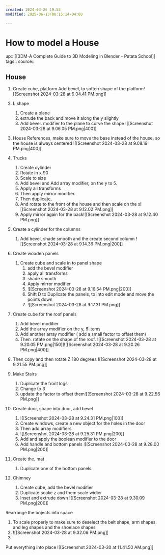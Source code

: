 ```yaml
---
created: 2024-03-26 19:53
modified: 2025-06-13T08:15:14-04:00

---
```

# How to model a House
up::  [[3DM-A Complete Guide to 3D Modeling in Blender - Patata School]]
tags::
source::
## House

1. Create cube, platform
	Add bevel, to soften shape of the platform![[Screenshot 2024-03-28 at 9.04.41 PM.png]]
2. L shape
	1. Create a plane
	2. extrude the back and move it along the y slightly
	3. Add bevel. modifier to the plane to curve the shape
		![[Screenshot 2024-03-28 at 9.06.05 PM.png|400]]
3. House References, make sure to move the base instead of the house, so the house is always centered
	 ![[Screenshot 2024-03-28 at 9.08.19 PM.png|400]]
4. Trucks
	1. Create cylinder
	2. Rotate in x 90
	3. Scale to size
	4. Add bevel and Add array modifier, on the y to 5.
	5. Apply all transforms
	6. Then apply mirror modifier.
	7. Then duplicate,
	8. And rotate to the front of the house and then scale on the x![[Screenshot 2024-03-28 at 9.12.02 PM.png]]
	9. Apply mirror again for the back![[Screenshot 2024-03-28 at 9.12.40 PM.png]]
5. Create a cylinder for the columns
	1. Add bevel, shade smooth and the create second column
		 ![[Screenshot 2024-03-28 at 9.14.36 PM.png|200]]

6. Create wooden panels
	1. Create cube and scale in to panel shape
		1. add the bevel modifier
		2. apply all transforms
		3. shade smooth
		4. Apply mirror modifier
		5. ![[Screenshot 2024-03-28 at 9.16.54 PM.png|200]]
		6. Shift D to Duplicate the panels, to into edit mode and move the points down
		1. ![[Screenshot 2024-03-28 at 9.17.31 PM.png]]
7. Create cube for the roof panels
	1. Add bevel modifier
	2. Add the array modifier on the y, 6 items
	3. Add another array modifier ( add a small factor to offset them)
	4. Then. rotate on the shape of the roof.
	![[Screenshot 2024-03-28 at 9.20.05 PM.png|150]]![[Screenshot 2024-03-28 at 9.20.26 PM.png|400]]
5. Then copy and then rotate Z 180 degrees
	 ![[Screenshot 2024-03-28 at 9.21.55 PM.png]]
7. Make Stairs
	1. Duplicate the front logs
	2. Change to 3
	3. update the factor to offset them![[Screenshot 2024-03-28 at 9.22.56 PM.png]]
8. Create door, shape into door, add bevel
	1. ![[Screenshot 2024-03-28 at 9.24.31 PM.png|100]]
	2. Create windows, create a new object for the holes in the door
	3. Then add array modifiers
	4. ![[Screenshot 2024-03-28 at 9.25.31 PM.png|200]]
	5. Add and apply the boolean modifier to the door
	6. Add handle and bottom panels
	![[Screenshot 2024-03-28 at 9.28.00 PM.png|200]]
9.  Create the. mat
	1. Duplicate one of the bottom panels
10. Chimney
	1. Create cube, add the bevel modifier
	2. Duplicate scake z and them scale widier
	3. Inset and extrude down
		 ![[Screenshot 2024-03-28 at 9.30.09 PM.png|200]]

Rearrange the bojects into space
1. To scale properly to make sure to deselect the belt shape, arm shapes, and leg shapes and the shoelace shapes
2.  ![[Screenshot 2024-03-28 at 9.32.06 PM.png]]
3.
Put everything into place
![[Screenshot 2024-03-30 at 11.41.50 AM.png]]
